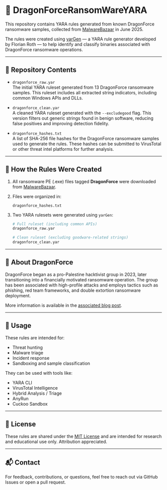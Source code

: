 # 🐉 DragonForceRansomWareYARA

This repository contains YARA rules generated from known DragonForce ransomware samples, collected from [MalwareBazaar](https://bazaar.abuse.ch/) in June 2025.

The rules were created using [yarGen](https://github.com/Neo23x0/yarGen) — a YARA rule generator developed by Florian Roth — to help identify and classify binaries associated with DragonForce ransomware operations.

---

## 📁 Repository Contents

- `dragonforce_raw.yar`  
  The initial YARA ruleset generated from 13 DragonForce ransomware samples. This ruleset includes all extracted string indicators, including common Windows APIs and DLLs.

- `dragonforce_clean.yar`  
  A cleaned YARA ruleset generated with the `--excludegood` flag. This version filters out generic strings found in benign software, reducing false positives and improving detection fidelity.

- `dragonforce_hashes.txt`  
  A list of SHA-256 file hashes for the DragonForce ransomware samples used to generate the rules. These hashes can be submitted to VirusTotal or other threat intel platforms for further analysis.

---

## 🧪 How the Rules Were Created

1. All ransomware PE (.exe) files tagged **DragonForce** were downloaded from [MalwareBazaar](https://bazaar.abuse.ch/).
2. Files were organized in:

   ```
   dragonforce_hashes.txt
   ```

3. Two YARA rulesets were generated using `yarGen`:

   ```bash
   # Full ruleset (including common APIs)
   dragonforce_raw.yar

   # Clean ruleset (excluding goodware-related strings)
   dragonforce_clean.yar
   ```

---

## 🧠 About DragonForce

DragonForce began as a pro-Palestine hacktivist group in 2023, later transitioning into a financially motivated ransomware operation. The group has been associated with high-profile attacks and employs tactics such as phishing, red team frameworks, and double extortion ransomware deployment.

More information is available in the [associated blog post](https://peterstollery.co.uk).

---

## 📌 Usage

These rules are intended for:

- Threat hunting
- Malware triage
- Incident response
- Sandboxing and sample classification

They can be used with tools like:

- YARA CLI
- VirusTotal Intelligence
- Hybrid Analysis / Triage
- AnyRun
- Cuckoo Sandbox

---

## 📄 License

These rules are shared under the [MIT License](LICENSE) and are intended for research and educational use only. Attribution appreciated.

---

## 📬 Contact

For feedback, contributions, or questions, feel free to reach out via GitHub Issues or open a pull request.
